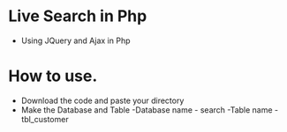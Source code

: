 # Live Search in Php 

- Using JQuery and Ajax in Php 

# How to use.
 - Download the code and paste your directory 
 - Make the Database and Table
 -Database name - search
 -Table name - tbl_customer
